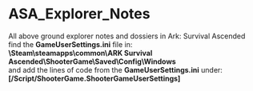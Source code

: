 # ASA_Explorer_Notes
All above ground explorer notes and dossiers in Ark: Survival Ascended  
find the **GameUserSettings.ini** file in:  
**\Steam\steamapps\common\ARK Survival Ascended\ShooterGame\Saved\Config\Windows**  
and add the lines of code from the **GameUserSettings.ini** under:  
**[/Script/ShooterGame.ShooterGameUserSettings]**  
